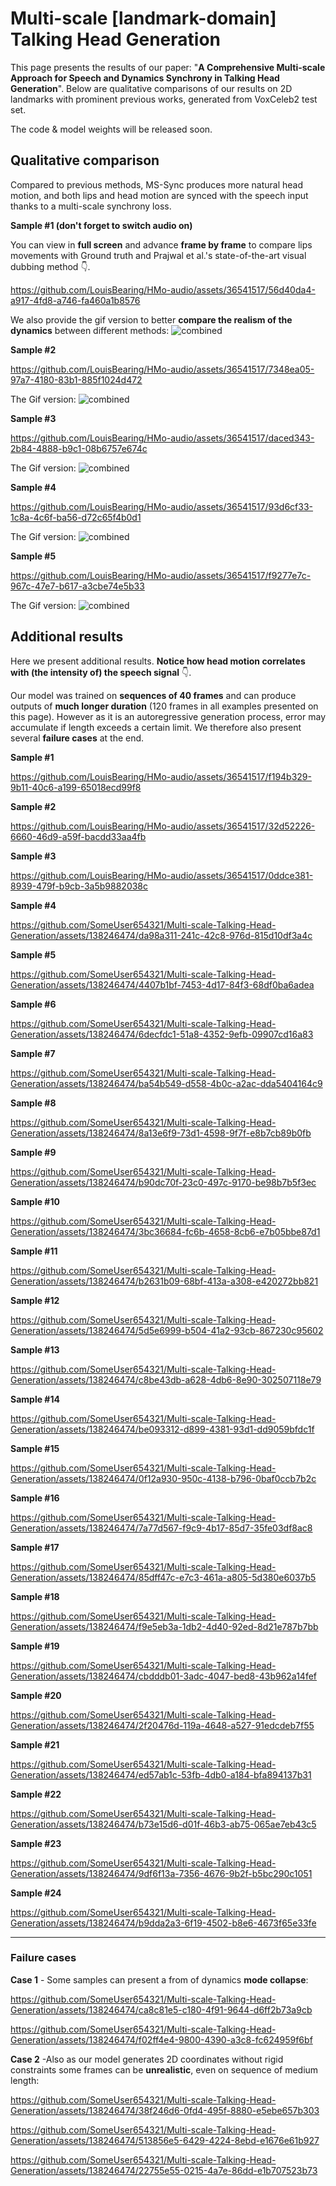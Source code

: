 # Multi-scale [landmark-domain] Talking Head Generation

This page presents the results of our paper: "**A Comprehensive Multi-scale Approach for Speech and Dynamics Synchrony in Talking Head Generation**".
Below are qualitative comparisons of our results on 2D landmarks with prominent previous works, generated from VoxCeleb2 test set.

The code & model weights will be released soon.

## Qualitative comparison

Compared to previous methods, MS-Sync produces more natural head motion, and both lips and head motion are synced with the speech input thanks to a multi-scale synchrony loss.

**Sample #1 (don't forget to switch audio on)**

You can view in **full screen** and advance **frame by frame** to compare lips movements with Ground truth and Prajwal et al.'s state-of-the-art visual dubbing method :point_down:.

https://github.com/LouisBearing/HMo-audio/assets/36541517/56d40da4-a917-4fd8-a746-fa460a1b8576

We also provide the gif version to better **compare the realism of the dynamics** between different methods:
![combined](https://github.com/LouisBearing/HMo-audio/assets/36541517/8a56949d-14ac-4642-a81d-507321744721)


**Sample #2**

https://github.com/LouisBearing/HMo-audio/assets/36541517/7348ea05-97a7-4180-83b1-885f1024d472

The Gif version:
![combined](https://github.com/LouisBearing/HMo-audio/assets/36541517/2d86f4c8-15d1-4ba8-b3fb-90c28561179b)


**Sample #3**



https://github.com/LouisBearing/HMo-audio/assets/36541517/daced343-2b84-4888-b9c1-08b6757e674c


The Gif version:
![combined](https://github.com/LouisBearing/HMo-audio/assets/36541517/40d05574-2947-40a4-ba40-ae7cef1319d4)


**Sample #4**

https://github.com/LouisBearing/HMo-audio/assets/36541517/93d6cf33-1c8a-4c6f-ba56-d72c65f4b0d1

The Gif version:
![combined](https://github.com/LouisBearing/HMo-audio/assets/36541517/3a76a502-6656-4b18-afa6-cf6bb2772982)


**Sample #5**

https://github.com/LouisBearing/HMo-audio/assets/36541517/f9277e7c-967c-47e7-b617-a3cbe74e5b33

The Gif version:
![combined](https://github.com/LouisBearing/HMo-audio/assets/36541517/fd9eff2e-a128-407c-8ec3-a41cc063c1d0)



## Additional results

Here we present additional results. **Notice how head motion correlates with (the intensity of) the speech signal** :point_down:.

Our model was trained on **sequences of 40 frames** and can produce outputs of **much longer duration** (120 frames in all examples presented on this page). However as it is an autoregressive generation process, error may accumulate if length exceeds a certain limit. We therefore also present several **failure cases** at the end.

**Sample #1**

https://github.com/LouisBearing/HMo-audio/assets/36541517/f194b329-9b11-40c6-a199-65018ecd99f8

**Sample #2**

https://github.com/LouisBearing/HMo-audio/assets/36541517/32d52226-6660-46d9-a59f-bacdd33aa4fb

**Sample #3**

https://github.com/LouisBearing/HMo-audio/assets/36541517/0ddce381-8939-479f-b9cb-3a5b9882038c

**Sample #4**

https://github.com/SomeUser654321/Multi-scale-Talking-Head-Generation/assets/138246474/da98a311-241c-42c8-976d-815d10df3a4c

**Sample #5**

https://github.com/SomeUser654321/Multi-scale-Talking-Head-Generation/assets/138246474/4407b1bf-7453-4d17-84f3-68df0ba6adea

**Sample #6**

https://github.com/SomeUser654321/Multi-scale-Talking-Head-Generation/assets/138246474/6decfdc1-51a8-4352-9efb-09907cd16a83

**Sample #7**

https://github.com/SomeUser654321/Multi-scale-Talking-Head-Generation/assets/138246474/ba54b549-d558-4b0c-a2ac-dda5404164c9

**Sample #8**

https://github.com/SomeUser654321/Multi-scale-Talking-Head-Generation/assets/138246474/8a13e6f9-73d1-4598-9f7f-e8b7cb89b0fb

**Sample #9**

https://github.com/SomeUser654321/Multi-scale-Talking-Head-Generation/assets/138246474/b90dc70f-23c0-497c-9170-be98b7b5f3ec

**Sample #10**

https://github.com/SomeUser654321/Multi-scale-Talking-Head-Generation/assets/138246474/3bc36684-fc6b-4658-8cb6-e7b05bbe87d1

**Sample #11**

https://github.com/SomeUser654321/Multi-scale-Talking-Head-Generation/assets/138246474/b2631b09-68bf-413a-a308-e420272bb821

**Sample #12**

https://github.com/SomeUser654321/Multi-scale-Talking-Head-Generation/assets/138246474/5d5e6999-b504-41a2-93cb-867230c95602

**Sample #13**

https://github.com/SomeUser654321/Multi-scale-Talking-Head-Generation/assets/138246474/c8be43db-a628-4db6-8e90-302507118e79

**Sample #14**

https://github.com/SomeUser654321/Multi-scale-Talking-Head-Generation/assets/138246474/be093312-d899-4381-93d1-dd9059bfdc1f

**Sample #15**

https://github.com/SomeUser654321/Multi-scale-Talking-Head-Generation/assets/138246474/0f12a930-950c-4138-b796-0baf0ccb7b2c

**Sample #16**

https://github.com/SomeUser654321/Multi-scale-Talking-Head-Generation/assets/138246474/7a77d567-f9c9-4b17-85d7-35fe03df8ac8

**Sample #17**

https://github.com/SomeUser654321/Multi-scale-Talking-Head-Generation/assets/138246474/85dff47c-e7c3-461a-a805-5d380e6037b5

**Sample #18**

https://github.com/SomeUser654321/Multi-scale-Talking-Head-Generation/assets/138246474/f9e5eb3a-1db2-4d40-92ed-8d21e787b7bb

**Sample #19**

https://github.com/SomeUser654321/Multi-scale-Talking-Head-Generation/assets/138246474/cbdddb01-3adc-4047-bed8-43b962a14fef

**Sample #20**

https://github.com/SomeUser654321/Multi-scale-Talking-Head-Generation/assets/138246474/2f20476d-119a-4648-a527-91edcdeb7f55

**Sample #21**

https://github.com/SomeUser654321/Multi-scale-Talking-Head-Generation/assets/138246474/ed57ab1c-53fb-4db0-a184-bfa894137b31

**Sample #22**

https://github.com/SomeUser654321/Multi-scale-Talking-Head-Generation/assets/138246474/b73e15d6-d01f-46b3-ab75-065ae7eb43c5

**Sample #23**

https://github.com/SomeUser654321/Multi-scale-Talking-Head-Generation/assets/138246474/9df6f13a-7356-4676-9b2f-b5bc290c1051

**Sample #24**

https://github.com/SomeUser654321/Multi-scale-Talking-Head-Generation/assets/138246474/b9dda2a3-6f19-4502-b8e6-4673f65e33fe

---

### Failure cases

**Case 1** - Some samples can present a from of dynamics **mode collapse**:

https://github.com/SomeUser654321/Multi-scale-Talking-Head-Generation/assets/138246474/ca8c81e5-c180-4f91-9644-d6ff2b73a9cb

https://github.com/SomeUser654321/Multi-scale-Talking-Head-Generation/assets/138246474/f02ff4e4-9800-4390-a3c8-fc624959f6bf


**Case 2** -Also as our model generates 2D coordinates without rigid constraints some frames can be **unrealistic**, even on sequence of medium length:

https://github.com/SomeUser654321/Multi-scale-Talking-Head-Generation/assets/138246474/38f246d6-0fd4-495f-8880-e5ebe657b303

https://github.com/SomeUser654321/Multi-scale-Talking-Head-Generation/assets/138246474/513856e5-6429-4224-8ebd-e1676e61b927

https://github.com/SomeUser654321/Multi-scale-Talking-Head-Generation/assets/138246474/22755e55-0215-4a7e-86dd-e1b707523b73

